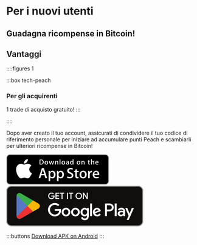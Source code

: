 # Per i nuovi utenti

## Guadagna ricompense in Bitcoin!

## Vantaggi

::::figures 1

:::box tech-peach

### Per gli acquirenti

1 trade di acquisto gratuito!
:::

::::

Dopo aver creato il tuo account, assicurati di condividere il tuo codice di riferimento personale per iniziare ad accumulare punti Peach e scambiarli per ulteriori ricompense in Bitcoin!

<div>
  <div class="md:flex items-center justify-center">
    <a href="https://testflight.apple.com/join/wfSPFEWG"><img class="h-180px md:h-90px" src="/img/home/download-on-the-app-store.svg" alt="Download on the Apple Store"></a>
    <a class="md:ml-4" href="https://play.google.com/store/apps/details?id=com.peachbitcoin.peach.mainnet"><img class="h-180px md:h-90px" src="/img/home/get-it-on-google-play.svg" alt="Get it on Google Play"></a>
  </div>

:::buttons
[Download APK on Android](/apk/)
:::

</div>
